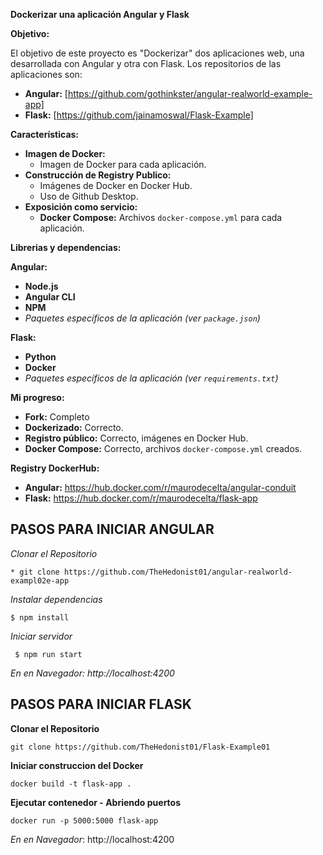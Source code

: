 **Dockerizar una aplicación Angular y Flask**

**Objetivo:**

El objetivo de este proyecto es "Dockerizar" dos aplicaciones web, una desarrollada con Angular y otra con Flask. Los repositorios de las aplicaciones son:

- **Angular:** [https://github.com/gothinkster/angular-realworld-example-app]
- **Flask:** [https://github.com/jainamoswal/Flask-Example]

**Características:**

* **Imagen de Docker:**
    * Imagen de Docker para cada aplicación.
* **Construcción de Registry Publico:**
    * Imágenes de Docker en Docker Hub.
    * Uso de Github Desktop.
* **Exposición como servicio:**
    * **Docker Compose:** Archivos `docker-compose.yml` para cada aplicación.

**Librerias y dependencias:**

**Angular:**
* **Node.js**
* **Angular CLI**
* **NPM**
* *Paquetes específicos de la aplicación (ver `package.json`)*

**Flask:**
* **Python**
* **Docker** 
* *Paquetes específicos de la aplicación (ver `requirements.txt`)*

**Mi progreso:**
* **Fork:** Completo
* **Dockerizado:** Correcto.
* **Registro público:** Correcto, imágenes en Docker Hub.
* **Docker Compose:** Correcto, archivos `docker-compose.yml` creados.

**Registry DockerHub:**
* **Angular:** https://hub.docker.com/r/maurodecelta/angular-conduit
* **Flask:** https://hub.docker.com/r/maurodecelta/flask-app


## PASOS PARA INICIAR ANGULAR

*Clonar el Repositorio*
```console
* git clone https://github.com/TheHedonist01/angular-realworld-exampl02e-app
```
*Instalar dependencias*
```console
$ npm install
```
*Iniciar servidor*
```console
 $ npm run start
```
*En en Navegador: http://localhost:4200*

## PASOS PARA INICIAR FLASK

**Clonar el Repositorio**
```console
git clone https://github.com/TheHedonist01/Flask-Example01
```
**Iniciar construccion del Docker**
```console
docker build -t flask-app .    
```

**Ejecutar contenedor - Abriendo puertos**
```console
docker run -p 5000:5000 flask-app   
```
*En en Navegador*: http://localhost:4200
